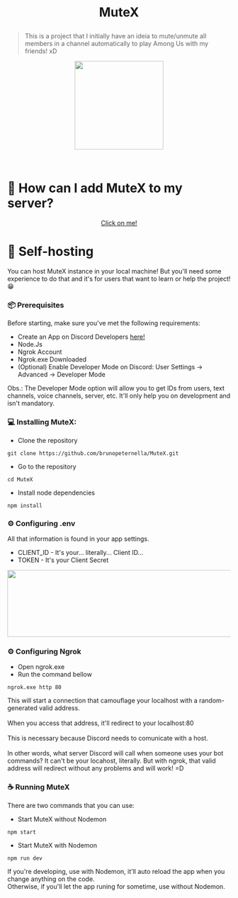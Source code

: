 # <p align="center">MuteX</p>

> This is a project that I initially have an ideia to mute/unmute all members in a channel automatically to play Among Us with my friends! xD 
<p align="center">
  <img src="https://media.tenor.com/ljBF25IP5QQAAAAC/among-us-dance-dance.gif" width="200" height="200">
</p>
<br>

# 💭 How can I add MuteX to my server?
<p align="center">
  <a href="https://discord.com/api/oauth2/authorize?client_id=1033177514782228490&permissions=2697014336&scope=bot%20applications.commands">Click on me!</a>
</p>

# 🚀 Self-hosting
You can host MuteX instance in your local machine! But you'll need some experience to do that and it's for users that want to learn or help the project! 😁

### 📦 Prerequisites

Before starting, make sure you've met the following requirements:
* Create an App on Discord Developers <a href="https://discord.com/developers/applications">here!</a>
* Node.Js
* Ngrok Account
* Ngrok.exe Downloaded
* (Optional) Enable Developer Mode on Discord: User Settings -> Advanced -> Developer Mode

Obs.: The Developer Mode option will allow you to get IDs from users, text channels, voice channels, server, etc. It'll only help you on development and isn't mandatory.

### 💻 Installing MuteX:

* Clone the repository
```
git clone https://github.com/brunopeternella/MuteX.git
```

* Go to the repository
```
cd MuteX
```

* Install node dependencies
```
npm install
```
### ⚙️ Configuring .env
All that information is found in your app settings.

* CLIENT_ID - It's your... literally... Client ID...
* TOKEN - It's your Client Secret

<p align="center">
  <img src="https://user-images.githubusercontent.com/60880102/197380908-c28629b2-5386-42a7-9b56-75f78054c614.jpg" width="611" height="151">
</p>

### ⚙️ Configuring Ngrok

* Open ngrok.exe
* Run the command bellow
```
ngrok.exe http 80
```
This will start a connection that camouflage your localhost with a random-generated valid address. <br> <br>
When you access that address, it'll redirect to your localhost:80 <br> <br>
This is necessary because Discord needs to comunicate with a host. <br> <br>
In other words, what server Discord will call when someone uses your bot commands? It can't be your locahost, literally. But with ngrok, that valid address will redirect without any problems and will work! =D <br>

### ☕ Running MuteX

There are two commands that you can use:

* Start MuteX without Nodemon
```
npm start
```

* Start MuteX with Nodemon
```
npm run dev
```

If you're developing, use with Nodemon, it'll auto reload the app when you change anything on the code. <br>
Otherwise, if you'll let the app runing for sometime, use without Nodemon.
